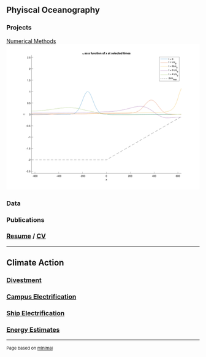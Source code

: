 ## Phyiscal Oceanography
### Projects

[Numerical Methods](/research/numerical_methods)
<img src="images/eta_pulse.png?raw=true"/>

### Data

<!-- [Asset Tracking](/research/asset_tracking) -->


### Publications


### [Resume](https://docs.google.com/document/d/e/2PACX-1vQ7aQzM7qDhdMkYKcI2QVtNaYZjFRGRT69zzG7fs3zzmvjMvH97LAB6czILgHZxVwnYz7hJV25TtX_n/pub) / [CV](https://drive.google.com/file/d/1-A39Y8Ezkf1EP7HfVv_8Ocu4MdrdZkBr/view?usp=sharing)
---

## Climate Action


### [Divestment](/climate_action/divestment)

### [Campus Electrification](/climate_action/ucsd_electrification)

### [Ship Electrification](/climate_action/ship_electrification)

### [Energy Estimates](/climate_action/energy_publications)


---
<p style="font-size:11px">Page based on <a href="https://pages-themes.github.io/minimal/">minimal</a></p>
<!-- Remove above link if you don't want to attibute -->
